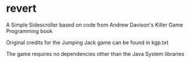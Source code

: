 revert
======

A Simple Sidescroller based on code from Andrew Davison's Killer Game Programming book

Original credits for the Jumping Jack game can be found in kgp.txt

The game requires no dependencies other than the Java System libraries


